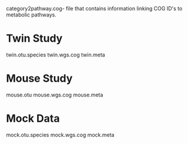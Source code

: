 category2pathway.cog- file that contains information linking COG ID's to metabolic pathways.

# Twin Study
twin.otu.species
twin.wgs.cog
twin.meta

# Mouse Study
mouse.otu
mouse.wgs.cog
mouse.meta

# Mock Data
mock.otu.species
mock.wgs.cog
mock.meta